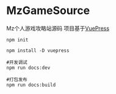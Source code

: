 # MzGameSource
Mz个人游戏攻略站源码 项目基于[VuePress](https://vuepress.vuejs.org/zh/)
```
npm init

npm install -D vuepress

#开发调试
npm run docs:dev

#打包发布
npm run docs:build

```

